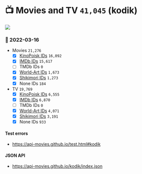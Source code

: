 # :tv: Movies and TV `41,045` (kodik)

<a href="https://API-Movies.github.io"><img src="https://API-Movies.github.io/banner.png?cache"></a>

### :date: 2022-03-16
- Movies `21,276`
  - [x] <a href="https://API-Movies.github.io/kodik/movie_kinopoisk_ids.json">KinoPoisk IDs</a> `16,092`
  - [x] <a href="https://API-Movies.github.io/kodik/movie_imdb_ids.json">IMDb IDs</a> `15,617`
  - [ ] TMDb IDs `0`
  - [x] <a href="https://API-Movies.github.io/kodik/movie_world_art_ids.json">World-Art IDs</a> `1,673`
  - [x] <a href="https://API-Movies.github.io/kodik/movie_shikimori_ids.json">Shikimori IDs</a> `1,273`
  - [x] None IDs `184`
- TV `19,769`
  - [x] <a href="https://API-Movies.github.io/kodik/tv_kinopoisk_ids.json">KinoPoisk IDs</a> `6,555`
  - [x] <a href="https://API-Movies.github.io/kodik/tv_imdb_ids.json">IMDb IDs</a> `6,870`
  - [ ] TMDb IDs `0`
  - [x] <a href="https://API-Movies.github.io/kodik/tv_world_art_ids.json">World-Art IDs</a> `4,071`
  - [x] <a href="https://API-Movies.github.io/kodik/tv_shikimori_ids.json">Shikimori IDs</a> `3,191`
  - [x] None IDs `933`
#### Test errors
- <a href='https://api-movies.github.io/test.html#kodik'>https://api-movies.github.io/test.html#kodik</a>
#### JSON API
- <a href='https://api-movies.github.io/kodik/index.json'>https://api-movies.github.io/kodik/index.json</a>
